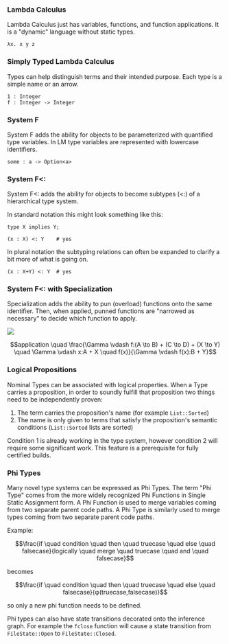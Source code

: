 <link rel="stylesheet" type="text/css" href="styles.css">

### Lambda Calculus

Lambda Calculus just has variables, functions, and function applications.
It is a "dynamic" language without static types.

```
λx. x y z
```

### Simply Typed Lambda Calculus

Types can help distinguish terms and their intended purpose.
Each type is a simple name or an arrow.

```
1 : Integer
f : Integer -> Integer
```

### System F

System F adds the ability for objects to be parameterized with quantified type variables.
In LM type variables are represented with lowercase identifiers.

```
some : a -> Option<a>
```

### System F<:

System F<: adds the ability for objects to become subtypes (<:) of a hierarchical type system.

In standard notation this might look something like this:

```
type X implies Y;

(x : X) <: Y    # yes
```

In plural notation the subtyping relations can often be expanded to clarify a bit more of what is going on.

```
(x : X+Y) <: Y  # yes
```

### System F<: with Specialization

Specialization adds the ability to pun (overload) functions onto the same identifier.
Then, when applied, punned functions are "narrowed as necessary" to decide which function to apply.

<img src="https://github.com/andrew-johnson-4/lsts-language-reference/blob/main/abstraction.png?raw=true">

$$application \quad \frac{\Gamma \vdash f:(A \to B) + (C \to D) + (X \to Y) \quad \Gamma \vdash x:A + X \quad f(x)}{\Gamma \vdash f(x):B + Y}$$

### Logical Propositions

Nominal Types can be associated with logical properties.
When a Type carries a proposition, in order to soundly fulfill that proposition two things need to be independently proven:
1) The term carries the proposition's name (for example `List::Sorted`)
2) The name is only given to terms that satisfy the proposition's semantic conditions (`List::Sorted` lists are sorted)

Condition 1 is already working in the type system, however condition 2 will require some significant work.
This feature is a prerequisite for fully certified builds.

### Phi Types

Many novel type systems can be expressed as Phi Types.
The term "Phi Type" comes from the more widely recognized Phi Functions in Single Static Assignment form.
A Phi Function is used to merge variables coming from two separate parent code paths.
A Phi Type is similarly used to merge types coming from two separate parent code paths.

Example:

$$\frac{if \quad condition \quad then \quad truecase \quad else \quad falsecase}{logically \quad merge \quad truecase \quad and \quad falsecase}$$

becomes

$$\frac{if \quad condition \quad then \quad truecase \quad else \quad falsecase}{φ(truecase,falsecase)}$$

so only a new phi function needs to be defined.

Phi types can also have state transitions decorated onto the inference graph.
For example the `fclose` function will cause a state transition from `FileState::Open` to `FileState::Closed`.
